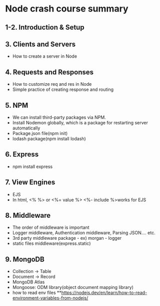 # Node crash course summary


## 1-2. Introduction & Setup
## 3. Clients and Servers
  - How to create a server in Node

## 4. Requests and Responses
  - How to customize req and res in Node
  - Simple practice of creating response and routing
  
## 5. NPM
  - We can install third-party packages via NPM.
  - Install Nodemon globally, which is a package for restarting server automatically
  - Package.json file(npm init)
  - lodash package(npm install lodash)

## 6. Express
  - npm install express

## 7. View Engines
  - EJS
  - In html, <% %> or <%= value %> <%- include %>works for EJS

## 8. Middleware
  - The order of middleware is important
  - Logger middleware, Authentication middleware, Parsing JSON.... etc.
  - 3rd party middleware package - ex) morgan - logger
  - static files middleware(express.static)

## 9. MongoDB
  - Collection -> Table
  - Document -> Record
  - MongoDB Atlas
  - Mongoose: ODM library(object document mapping library)
  - how to read env files **https://nodejs.dev/en/learn/how-to-read-environment-variables-from-nodejs/